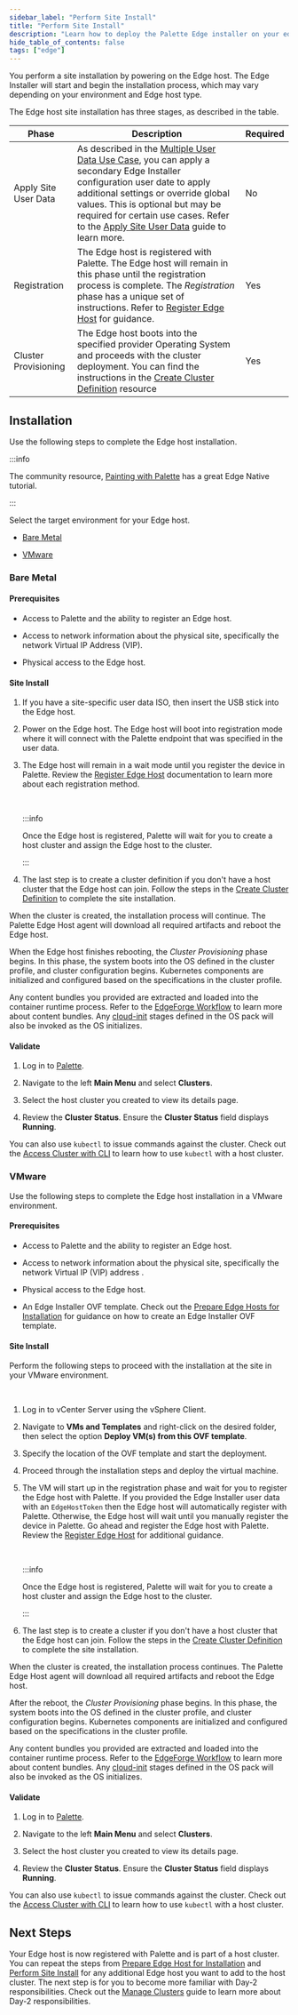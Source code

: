 ```yaml
---
sidebar_label: "Perform Site Install"
title: "Perform Site Install"
description: "Learn how to deploy the Palette Edge installer on your edge hosts "
hide_table_of_contents: false
tags: ["edge"]
---
```


You perform a site installation by powering on the Edge host. The Edge Installer will start and begin the installation process, which may vary depending on your environment and Edge host type.  



The Edge host site installation has three stages, as described in the table.

| Phase| Description| Required |
| ---| ---| --- |
| Apply Site User Data |  As described in the [Multiple User Data Use Case](../../edgeforge-workflow/prepare-user-data.md#multiple-user-data-use-case), you can apply a secondary Edge Installer configuration user date to apply additional settings or override global values. This is optional but may be required for certain use cases. Refer to the [Apply Site User Data](site-user-data.md) guide to learn more. | No |
| Registration |  The Edge host is registered with Palette. The Edge host will remain in this phase until the registration process is complete. The *Registration* phase has a unique set of instructions. Refer to [Register Edge Host](edge-host-registration.md) for guidance.| Yes|
|Cluster Provisioning | The Edge host boots into the specified provider Operating System and proceeds with the cluster deployment. You can find the instructions in the [Create Cluster Definition](cluster-deployment.md) resource | Yes |


## Installation

Use the following steps to complete the Edge host installation.


:::info

The community resource, [Painting with Palette](https://www.paintingwithpalette.com/tutorials/) has a great Edge Native tutorial.

:::


Select the target environment for your Edge host.

- [Bare Metal](#bare-metal)

- [VMware](#vmware)



### Bare Metal

#### Prerequisites

- Access to Palette and the ability to register an Edge host.

- Access to network information about the physical site, specifically the network Virtual IP Address (VIP).

- Physical access to the Edge host.

#### Site Install

1. If you have a site-specific user data ISO, then insert the USB stick into the Edge host.


2. Power on the Edge host. The Edge host will boot into registration mode where it will connect with the Palette endpoint that was specified in the user data.


3. The Edge host will remain in a wait mode until you register the device in Palette. Review the [Register Edge Host](edge-host-registration.md) documentation to learn more about each registration method.

    <br />

    :::info

    Once the Edge host is registered, Palette will wait for you to create a host cluster and assign the  Edge host to the cluster.

    :::

4. The last step is to create a cluster definition if you don't have a host cluster that the Edge host can join. Follow the steps in the [Create Cluster Definition](cluster-deployment.md) to complete the site installation.

When the cluster is created, the installation process will continue. The Palette Edge Host agent will download all required artifacts and reboot the Edge host.

When the Edge host finishes rebooting, the *Cluster Provisioning* phase begins. In this phase, the system boots into the OS defined in the cluster profile, and cluster configuration begins. Kubernetes components are initialized and configured based on the specifications in the cluster profile.

Any content bundles you provided are extracted and loaded into the container runtime process. Refer to the [EdgeForge Workflow](../../edgeforge-workflow/edgeforge-workflow.md) to learn more about content bundles. Any [cloud-init](../../edge-configuration/cloud-init.md) stages defined in the OS pack will also be invoked as the OS initializes.

#### Validate

1. Log in to [Palette](https://console.spectrocloud.com).


2. Navigate to the left **Main Menu** and select **Clusters**.


3. Select the host cluster you created to view its details page.


4. Review the **Cluster Status**. Ensure the **Cluster Status** field displays **Running**.

You can also use `kubectl` to issue commands against the cluster. Check out the [Access Cluster with CLI](../../../cluster-management/palette-webctl.md#access-cluster-with-cli) to learn how to use `kubectl` with a host cluster.

### VMware

Use the following steps to complete the Edge host installation in a VMware environment.

#### Prerequisites

- Access to Palette and the ability to register an Edge host.

- Access to network information about the physical site, specifically the network Virtual IP (VIP) address .

- Physical access to the Edge host.

- An Edge Installer OVF template. Check out the [Prepare Edge Hosts for Installation](../stage.md) for guidance on how to create an Edge Installer OVF template.

#### Site Install

Perform the following steps to proceed with the installation at the site in your VMware environment.

<br />

1. Log in to vCenter Server using the vSphere Client.


2. Navigate to **VMs and Templates** and right-click on the desired folder, then select the option **Deploy VM(s) from this OVF template**.


3. Specify the location of the OVF template and start the deployment.


4. Proceed through the installation steps and deploy the virtual machine.


5. The VM will start up in the registration phase and wait for you to register the Edge host with Palette. If you provided the Edge Installer user data with an `EdgeHostToken` then the Edge host will automatically register with Palette. Otherwise, the Edge host will wait until you manually register the device in Palette. Go ahead and register the Edge host with Palette. Review the [Register Edge Host](edge-host-registration.md) for additional guidance.

    <br />

    :::info

    Once the Edge host is registered, Palette will wait for you to create a host cluster and assign the  Edge host to the cluster.

    :::

6. The last step is to create a cluster if you don't have a host cluster that the Edge host can join. Follow the steps in the [Create Cluster Definition](cluster-deployment.md) to complete the site installation.

When the cluster is created, the installation process continues. The Palette Edge Host agent will download all required artifacts and reboot the Edge host.

After the reboot, the *Cluster Provisioning* phase begins. In this phase, the system boots into the OS defined in the cluster profile, and cluster configuration begins. Kubernetes components are initialized and configured based on the specifications in the cluster profile.

Any content bundles you provided are extracted and loaded into the container runtime process. Refer to the [EdgeForge Workflow](../../edgeforge-workflow/edgeforge-workflow.md) to learn more about content bundles. Any [cloud-init](../../edge-configuration/cloud-init.md) stages defined in the OS pack will also be invoked as the OS initializes.

#### Validate

1. Log in to [Palette](https://console.spectrocloud.com).


2. Navigate to the left **Main Menu** and select **Clusters**.


3. Select the host cluster you created to view its details page.


4. Review the **Cluster Status**. Ensure the **Cluster Status** field displays **Running**.

You can also use `kubectl` to issue commands against the cluster. Check out the [Access Cluster with CLI](../../../cluster-management/palette-webctl.md) to learn how to use `kubectl` with a host cluster.


## Next Steps

Your Edge host is now registered with Palette and is part of a host cluster. You can repeat the steps from [Prepare Edge Host for Installation](../stage.md) and [Perform Site Install](./site-installation.md) for any additional Edge host you want to add to the host cluster. The next step is for you to become more familiar with Day-2 responsibilities. Check out the [Manage Clusters](../../../cluster-management/cluster-management.md) guide to learn more about Day-2 responsibilities.
